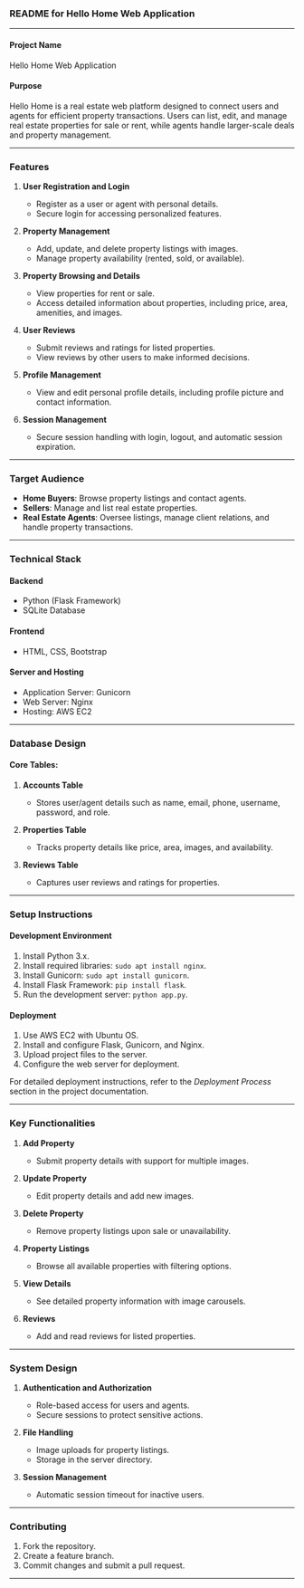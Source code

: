 ### README for Hello Home Web Application

---

#### **Project Name**  
Hello Home Web Application  

#### **Purpose**  
Hello Home is a real estate web platform designed to connect users and agents for efficient property transactions. Users can list, edit, and manage real estate properties for sale or rent, while agents handle larger-scale deals and property management.  

---

### **Features**
1. **User Registration and Login**  
   - Register as a user or agent with personal details.  
   - Secure login for accessing personalized features.

2. **Property Management**  
   - Add, update, and delete property listings with images.  
   - Manage property availability (rented, sold, or available).  

3. **Property Browsing and Details**  
   - View properties for rent or sale.  
   - Access detailed information about properties, including price, area, amenities, and images.  

4. **User Reviews**  
   - Submit reviews and ratings for listed properties.  
   - View reviews by other users to make informed decisions.  

5. **Profile Management**  
   - View and edit personal profile details, including profile picture and contact information.

6. **Session Management**  
   - Secure session handling with login, logout, and automatic session expiration.  

---

### **Target Audience**
- **Home Buyers**: Browse property listings and contact agents.  
- **Sellers**: Manage and list real estate properties.  
- **Real Estate Agents**: Oversee listings, manage client relations, and handle property transactions.

---

### **Technical Stack**

#### **Backend**  
- Python (Flask Framework)  
- SQLite Database  

#### **Frontend**  
- HTML, CSS, Bootstrap  

#### **Server and Hosting**  
- Application Server: Gunicorn  
- Web Server: Nginx  
- Hosting: AWS EC2  

---

### **Database Design**

#### Core Tables:  
1. **Accounts Table**  
   - Stores user/agent details such as name, email, phone, username, password, and role.

2. **Properties Table**  
   - Tracks property details like price, area, images, and availability.

3. **Reviews Table**  
   - Captures user reviews and ratings for properties.

---

### **Setup Instructions**

#### **Development Environment**
1. Install Python 3.x.  
2. Install required libraries: `sudo apt install nginx`.
3. Install Gunicorn: `sudo apt install gunicorn`.
4. Install Flask Framework: `pip install flask`. 
5. Run the development server: `python app.py`.

#### **Deployment**
1. Use AWS EC2 with Ubuntu OS.  
2. Install and configure Flask, Gunicorn, and Nginx.  
3. Upload project files to the server.  
4. Configure the web server for deployment.  

For detailed deployment instructions, refer to the *Deployment Process* section in the project documentation.

---

### **Key Functionalities**

1. **Add Property**  
   - Submit property details with support for multiple images.  

2. **Update Property**  
   - Edit property details and add new images.

3. **Delete Property**  
   - Remove property listings upon sale or unavailability.

4. **Property Listings**  
   - Browse all available properties with filtering options.

5. **View Details**  
   - See detailed property information with image carousels.

6. **Reviews**  
   - Add and read reviews for listed properties.  

---

### **System Design**

1. **Authentication and Authorization**  
   - Role-based access for users and agents.  
   - Secure sessions to protect sensitive actions.

2. **File Handling**  
   - Image uploads for property listings.  
   - Storage in the server directory.  

3. **Session Management**  
   - Automatic session timeout for inactive users.


---

### **Contributing**
1. Fork the repository.  
2. Create a feature branch.  
3. Commit changes and submit a pull request.  

--- 

